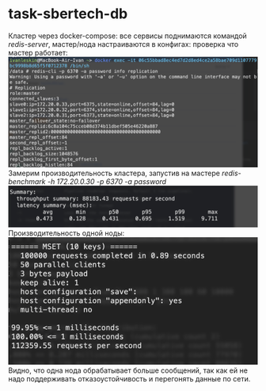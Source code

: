 # task-sbertech-db
Кластер через docker-compose:
все сервисы поднимаются командой _redis-server_,
мастер/нода настраиваются в конфигах:
проверка что мастер работает:
![Снимок экрана 2023-04-28 в 16.24.19.png](image%2F%D0%A1%D0%BD%D0%B8%D0%BC%D0%BE%D0%BA%20%D1%8D%D0%BA%D1%80%D0%B0%D0%BD%D0%B0%202023-04-28%20%D0%B2%2016.24.19.png)
Замерим производительность кластера, запустив на мастере _redis-benchmark -h 172.20.0.30 -p 6370 -a password_
![Снимок экрана 2023-04-28 в 16.34.14.png](image%2F%D0%A1%D0%BD%D0%B8%D0%BC%D0%BE%D0%BA%20%D1%8D%D0%BA%D1%80%D0%B0%D0%BD%D0%B0%202023-04-28%20%D0%B2%2016.34.14.png)
Производительность одной ноды:
![img.png](image/img.png)
Видно, что одна нода обрабатывает больше сообщений, так как ей не надо поддерживать отказоустойчивость и перегонять данные по сети.
